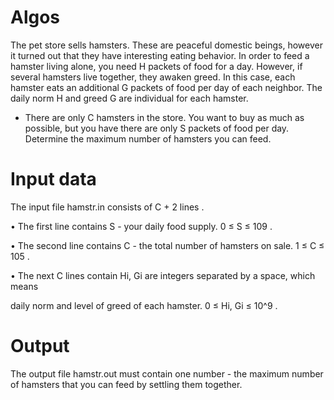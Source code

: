 # Algos

The pet store sells hamsters. These are peaceful domestic beings, however
it turned out that they have interesting eating behavior.
In order to feed a hamster living alone, you need H packets of food
for a day. However, if several hamsters live together, they awaken greed.
In this case, each hamster eats an additional G packets of food per day
of each neighbor. The daily norm H and greed G are individual for each
hamster.
- There are only C hamsters in the store. You want to buy as much as possible, but you have
there are only S packets of food per day. Determine the maximum number of hamsters you can feed.
# Input data
The input file hamstr.in consists of C + 2 lines
.  

• The first line contains S - your daily food supply. 0 ≤ S ≤ 109
.

• The second line contains C - the total number of hamsters on sale.
1 ≤ C ≤ 105
.

• The next C lines contain Hi, Gi are integers separated by a space, which means

daily norm and level of greed of each hamster. 0 ≤ Hi, Gi ≤ 10^9
.

# Output
The output file hamstr.out must contain one number - the maximum number of
hamsters that you can feed by settling them together.
